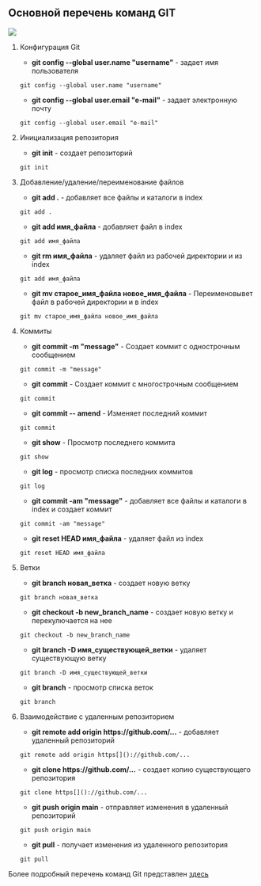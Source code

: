 ## Основной перечень команд GIT
![](https://res.infoq.com/news/2021/03/git-clone-vulnerability/en/headerimage/git-clone-vulnerability-1615652294856.jpg)

1. Конфигурация Git

   - **git config --global user.name "username"** - задает имя пользователя
   ```git
   git config --global user.name "username"
   ```
    - **git config --global user.email "e-mail"** - задает электронную почту
   ```git
   git config --global user.email "e-mail"
   ```
2. Инициализация репозитория
   - **git init** - создает репозиторий
   ```git
   git init
   ```
3. Добавление/удаление/переименование файлов
   
   - **git add .** - добавляет все файлы и каталоги в index
   ```git
   git add .
   ```
    - **git add имя_файла** - добавляет файл в index
   ```git
   git add имя_файла
   ```
    - **git rm имя_файла** - удаляет файл из рабочей директории и из index
   ```git
   git add имя_файла
   ```
   - **git mv старое_имя_файла новое_имя_файла** - Переименовывет файл в рабочей директории и в index
   ```git
   git mv старое_имя_файла новое_имя_файла
   ```
4. Коммиты

   - **git commit -m "message"** - Создает коммит с однострочным сообщением
   ```git
   git commit -m "message"
   ```
   - **git commit** - Создает коммит с многострочным сообщением
   ```git
   git commit
   ```
   - **git commit -- amend** - Изменяет последний коммит
   ```git
   git commit
   ```
    - **git show** - Просмотр последнего коммита
   ```git
   git show
   ```
   - **git log** - просмотр списка последних коммитов
   ```git
   git log
   ```
   - **git commit -am "message"** - добавляет все файлы и каталоги в index и создает коммит
   ```git
   git commit -am "message"
   ```
   - **git reset HEAD имя_файла** - удаляет файл из index
   ```git
   git reset HEAD имя_файла
   ```

5. Ветки
   
   - **git branch новая_ветка** - создает новую ветку
   ```git
   git branch новая_ветка
   ```
   - **git checkout -b new_branch_name** - создает новую ветку и перекулючается на нее
   ```git
   git checkout -b new_branch_name
   ```
    - **git branch -D имя_существующей_ветки** - удаляет существующую ветку
   ```git
   git branch -D имя_существующей_ветки
   ```
   - **git branch** - просмотр списка веток
   ```git
   git branch
   ```
6. Взаимодействие с удаленным репозиторием
   
   - **git remote add origin https[]()://github.com/...** - добавляет удаленный репозиторий
   ```git
   git remote add origin https[]()://github.com/...
   ```
    - **git clone https[]()://github.com/...** - создает копию существующего репозитория
   ```git
   git clone https[]()://github.com/...
   ```
   - **git push origin main** - отправляет изменения в удаленный репозиторий
   ```git
   git push origin main
   ```
   - **git pull** - получает изменения из удаленного репозитория
   ```git
   git pull
   ```
Более подробный перечень команд Git представлен [здесь](https://git-scm.com/doc)

      
   
   
